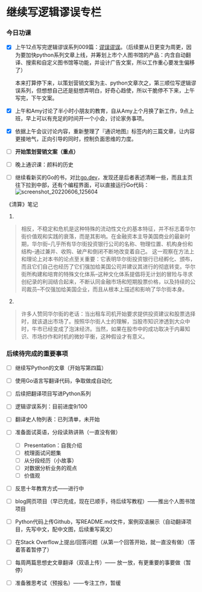 # 继续写逻辑谬误专栏


### 今日功课

-   [x] 上午12点写完逻辑谬误系列009篇：[谬误谬误](https://doraemonj.github.io/zh-cn/logical_fallacy_009/)。（后续要从日更变为周更，因为要加快python系列文章上线，并筹划上市个人图书馆的产品：内含自动翻译、搜索和自定义图书馆等功能，并设计广告文案，所以工作重心要发生偏移了）

    本来打算停下来，以策划营销文案为主、python文章次之，第三顺位写逻辑谬误系列，但想想自己还是挺想弄明白，好奇心趋使，所以干脆停不下来，上午写完，下午文案。

-   [x] 上午和Amy讨论了半小时小朋友的教育，自从Amy上个月换了新工作，9点上班，早上可以有充足的时间开一个小会，讨论家务事项。

-   [x] 依据上午会议讨论内容，重新整理了『通识地图』标签内的三篇文章，让内容更接地气，正向引导的同时，控制负面思维的力度。

-   [ ] **开始策划营销文案（重点）**

-   [ ] 晚上通识课：颜料的历史

-   [ ] 继续看新买的Go的书，对比[go.dev](https://go.dev)，发现还是后者表述清晰一些，而且主页往下拉到中部，还有个编程界面，可以直接运行Go代码：![screenshot_20220606_125604](https://doraemonj.github.io/pics/screenshot_20220606_125604.png)



《清算》笔记

1.

>   相反，不稳定和危机是这种特殊的流动性文化的基本特征，并不标志着华尔街价值观和实践的衰落，而是其影响。在金融资本主导美国商业的最新时期，华尔街–几乎所有华尔街投资银行公司的名称、物理位置、机构身份和结构–通过兼并、收购、破产和倒闭不断地改变着自己。 这一观察在方法上和理论上对本书的论点至关重要：它表明华尔街投资银行已经孵化、颁布，而且它们自己也经历了它们强加给美国公司并建议其进行的彻底转变。华尔街所构建和培育的特殊文化体系–这种文化体系提倡将无计划的冒险与寻求创纪录的利润结合起来，不断认同金融市场和短期股票价格，以及持续的公司裁员–不仅强加给美国企业，而且从根本上描述和影响了华尔街本身。

2.

>   许多人赞同华尔街的老话：当出租车司机开始要求提供投资建议和股票选择时，就该退出市场了。按照华尔街人士的理解，当股市知识渗透到大众中时，牛市已经变成了泡沫经济。当然，如果在股市中的成功取决于内幕知识、市场炒作和时机的微妙平衡，这种假设才有意义。




### 后续待完成的重要事项

-   [ ] 继续写Python的文章（开始写第四篇）

-   [ ] 使用Go语言写翻译代码，争取做成自动化

    

-   [ ] 后续把翻译项目写进Python系列

-   [ ] 逻辑谬误系列：目前进度9/100

-   [ ] 翻译史人物列表：已列清单，未开始

-   [ ] 准备面试英语，分段读熟讲熟（一直没有做）

    -   [ ] Presentation：自我介绍
    -   [ ] 梳理面试问题集
    -   [ ] 从分段经历（小故事）
    -   [ ] 对数据分析业务的观点
    -   [ ] 价值观
    
-   [ ] 反思十年教育方式——进行中

-   [ ] blog网页项目（早已完成，现在已顺手，待后续写教程）——推出个人图书馆项目



-   [ ] Python代码上传Github，写README.md文件，案例双语展示（自动翻译项目，先写中文，配中文图，后续重写英文）
-   [ ] 在Stack Overflow上提出/回答问题（从第一个回答开始，就一直没有做）（答着答着暂停了）
-   [ ] 每周两篇思想史文章翻译（双语上传）—— 放一放，有更重要的事要做（暂停）
-   [ ] 准备雅思考试（预报名）——专注工作，暂缓




